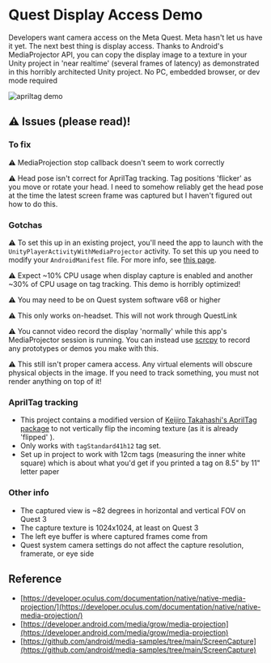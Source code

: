 # Quest Display Access Demo

Developers want camera access on the Meta Quest. Meta hasn't let us have it yet. The next best thing is display access. Thanks to Android's MediaProjector API, you can copy the display image to a texture in your Unity project in 'near realtime' (several frames of latency) as demonstrated in this horribly architected Unity project. No PC, embedded browser, or dev mode required

![apriltag demo](https://github.com/user-attachments/assets/3132a917-7472-4dc5-aa51-0416a6551e62)

## ⚠️ Issues (please read)!

### To fix 

⚠️ MediaProjection stop callback doesn't seem to work correctly

⚠️ Head pose isn't correct for AprilTag tracking. Tag positions 'flicker' as you move or rotate your head. I need to somehow reliably get the head pose at the time the latest screen frame was captured but I haven't figured out how to do this.

### Gotchas

⚠️ To set this up in an existing project, you'll need the app to launch with the `UnityPlayerActivityWithMediaProjector` activity. To set this up you need to modify your `AndroidManifest` file. For more info, see [this page](https://docs.unity3d.com/Manual/android-custom-activity.html).

⚠️ Expect ~10% CPU usage when display capture is enabled and another ~30% of CPU usage on tag tracking. This demo is horribly optimized!

⚠️ You may need to be on Quest system software v68 or higher 

⚠️ This only works on-headset. This will not work through QuestLink

⚠️ You cannot video record the display 'normally' while this app's MediaProjector session is running. You can instead use [scrcpy](https://github.com/Genymobile/scrcpy) to record any prototypes or demos you make with this.

⚠️ This still isn't proper camera access. Any virtual elements will obscure physical objects in the image. If you need to track something, you must not render anything on top of it!

### AprilTag tracking

- This project contains a modified version of [Keijiro Takahashi's AprilTag package](https://github.com/keijiro/jp.keijiro.apriltag) to not vertically flip the incoming texture (as it is already 'flipped' ).
- Only works with `tagStandard41h12` tag set.
- Set up in project to work with 12cm tags (measuring the inner white square) which is about what you'd get if you printed a tag on 8.5" by 11" letter paper 

### Other info

- The captured view is ~82 degrees in horizontal and vertical FOV on Quest 3
- The capture texture is 1024x1024, at least on Quest 3
- The left eye buffer is where captured frames come from
- Quest system camera settings do not affect the capture resolution, framerate, or eye side

## Reference

- [https://developer.oculus.com/documentation/native/native-media-projection/](https://developer.oculus.com/documentation/native/native-media-projection/)
- [https://developer.android.com/media/grow/media-projection](https://developer.android.com/media/grow/media-projection)
- [https://github.com/android/media-samples/tree/main/ScreenCapture](https://github.com/android/media-samples/tree/main/ScreenCapture)
